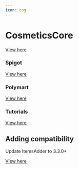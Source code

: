 ```yaml
---
icon: cog
---
```


# CosmeticsCore


[View here](https://www.youtube.com/watch?v=TU2ezGDsoZA)


### Spigot


[View here](https://www.spigotmc.org/resources/cosmeticscore.105324/)


### Polymart


[View here](https://polymart.org/resource/cosmeticscore-launch-discount.2879)


### Tutorials


[View here](https://cosmeticscore.devs.beer/adding-content)


## Adding compatibility


<Warning>
Update ItemsAdder to 3.3.0+
</Warning>



[View here](https://cosmeticscore.devs.beer/first-install/install-base-resourcepack/itemsadder)